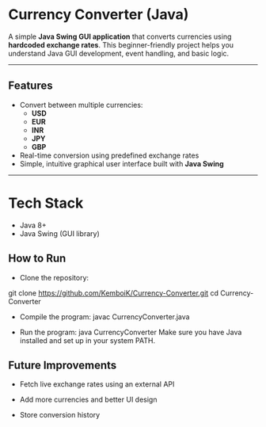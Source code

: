 
# Currency Converter (Java)

A simple **Java Swing GUI application** that converts currencies using **hardcoded exchange rates**. 
This beginner-friendly project helps you understand Java GUI development, event handling, and basic logic.

---

## Features

- Convert between multiple currencies:
  - **USD**
  - **EUR**
  - **INR**
  - **JPY**
  - **GBP**
- Real-time conversion using predefined exchange rates
- Simple, intuitive graphical user interface built with **Java Swing**

---

# Tech Stack
 - Java 8+
 - Java Swing (GUI library)

## How to Run
- Clone the repository:

git clone https://github.com/KemboiK/Currency-Converter.git
cd Currency-Converter
- Compile the program:
javac CurrencyConverter.java

- Run the program:
java CurrencyConverter
Make sure you have Java installed and set up in your system PATH.

## Future Improvements
- Fetch live exchange rates using an external API

- Add more currencies and better UI design

- Store conversion history
